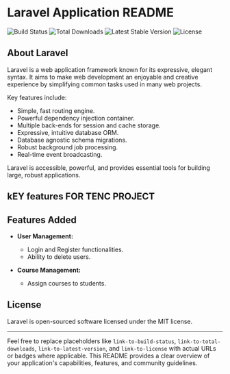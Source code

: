 
# Laravel Application README

![Build Status](link-to-build-status)
![Total Downloads](link-to-total-downloads)
![Latest Stable Version](link-to-latest-version)
![License](link-to-license)

## About Laravel
Laravel is a web application framework known for its expressive, elegant syntax. It aims to make web development an enjoyable and creative experience by simplifying common tasks used in many web projects.

Key features include:
- Simple, fast routing engine.
- Powerful dependency injection container.
- Multiple back-ends for session and cache storage.
- Expressive, intuitive database ORM.
- Database agnostic schema migrations.
- Robust background job processing.
- Real-time event broadcasting.

Laravel is accessible, powerful, and provides essential tools for building large, robust applications.

## kEY features FOR TENC PROJECT
## Features Added
- **User Management:**
  - Login and Register functionalities.
  - Ability to delete users.

- **Course Management:**
  - Assign courses to students.


## License
Laravel is open-sourced software licensed under the MIT license.

---

Feel free to replace placeholders like `link-to-build-status`, `link-to-total-downloads`, `link-to-latest-version`, and `link-to-license` with actual URLs or badges where applicable. This README provides a clear overview of your application's capabilities, features, and community guidelines.